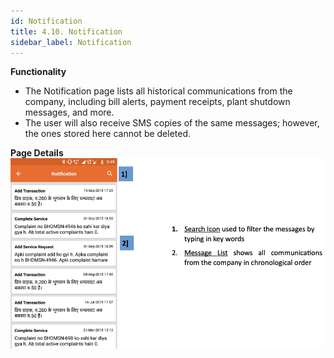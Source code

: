 ```yaml
---
id: Notification
title: 4.10. Notification
sidebar_label: Notification
---
```


**Functionality**
* The Notification page lists all historical communications from the company, including bill alerts, payment receipts, plant shutdown messages, and more.
* The user will also receive SMS copies of the same messages; however, the ones stored here cannot be deleted.


**Page Details**
![Notification](./assets/4.19_Notification.png)
